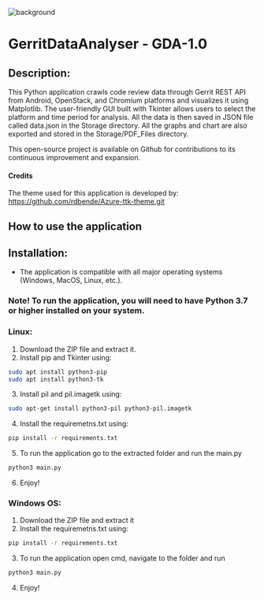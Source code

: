 ![background](https://user-images.githubusercontent.com/34188200/224317301-48a0d7c9-169a-46a9-82b5-71fcf03d54d4.png)

# GerritDataAnalyser - GDA-1.0


## Description:
This Python application crawls code review data through Gerrit REST API from Android, OpenStack, and Chromium platforms and visualizes it using Matplotlib. The user-friendly GUI built with Tkinter allows users to select the platform and time period for analysis. All the data is then saved in JSON file called data.json in the Storage directory. All the graphs and chart are also exported and stored in the Storage/PDF_Files directory. 

This open-source project is available on Github for contributions to its continuous improvement and expansion.

#### Credits
The theme used for this application is developed by: https://github.com/rdbende/Azure-ttk-theme.git

## How to use the application



## Installation:
- The application is compatible with all major operating systems (Windows, MacOS, Linux, etc.).
### Note! To run the application, you will need to have Python 3.7 or higher installed on your system.

### Linux:
1. Download the ZIP file and extract it.
2. Install pip and Tkinter using:
```sh
sudo apt install python3-pip
sudo apt install python3-tk
```
3. Install pil and pil.imagetk using:
```sh
sudo apt-get install python3-pil python3-pil.imagetk
```
4. Install the requiremetns.txt using:
```sh
pip install -r requirements.txt
```
5. To run the application go to the extracted folder and run the main.py
```sh
python3 main.py
```
6. Enjoy!

### Windows OS:
1. Download the ZIP file and extract it
2. Install the requiremetns.txt using:
```sh
pip install -r requirements.txt
```
3. To run the application open cmd, navigate to the folder and run
```sh
python3 main.py
```
4. Enjoy!


